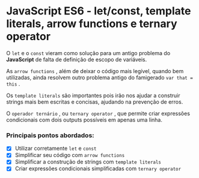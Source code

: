 # JavaScript ES6 - let/const, template literals, arrow functions e ternary operator

O `let` e o `const` vieram como solução para um antigo problema do **JavaScript** de falta de definição de escopo de variáveis.

As `arrow functions` , além de deixar o código mais legível, quando bem utilizadas, ainda resolvem outro problema antigo do famigerado `var that = this` .

Os `template literals` são importantes pois irão nos ajudar a construir strings mais bem escritas e concisas, ajudando na prevenção de erros.

O `operador ternário` , ou `ternary operator` , que permite criar expressões condicionais com dois outputs possíveis em apenas uma linha.



### Principais pontos abordados:

- [x] Utilizar corretamente `let` e `const`
- [x] Simplificar seu código com `arrow functions`
- [x] Simplificar a construção de strings com `template literals`
- [x] Criar expressões condicionais simplificadas com `ternary operator`